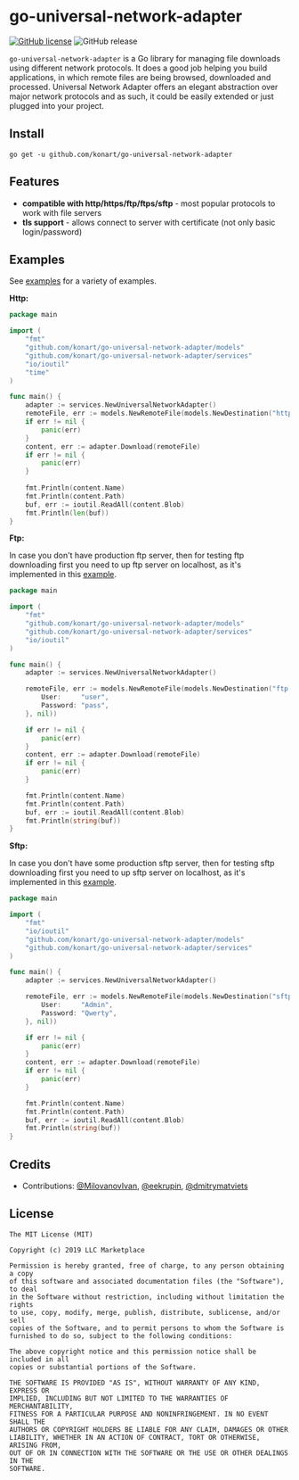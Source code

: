 # go-universal-network-adapter

[![GitHub license](https://img.shields.io/badge/License-MIT-lightgrey.svg)](https://github.com/avito-tech/Marshroute/blob/master/LICENSE) ![GitHub release](https://img.shields.io/badge/Version-1.0.0-brightgreen.svg)

`go-universal-network-adapter` is a Go library for managing file downloads using different network protocols. 
It does a good job helping you build applications, in which remote files are being browsed, downloaded and processed. 
Universal Network Adapter offers an elegant abstraction over major network protocols and as such, it could be easily extended or just plugged into your project.

## Install

`go get -u github.com/konart/go-universal-network-adapter`


## Features

* **compatible with http/https/ftp/ftps/sftp** - most popular protocols to work with file servers
* **tls support** - allows connect to server with certificate (not only basic login/password)


## Examples

See [examples](https://github.com/konart/go-universal-network-adapter/tree/master/examples) for a variety of examples.


**Http:**

```go
package main

import (
	"fmt"
	"github.com/konart/go-universal-network-adapter/models"
	"github.com/konart/go-universal-network-adapter/services"
	"io/ioutil"
	"time"
)

func main() {
    adapter := services.NewUniversalNetworkAdapter()
    remoteFile, err := models.NewRemoteFile(models.NewDestination("http://lorempixel.com/400/200/", nil, nil))
    if err != nil {
        panic(err)
    }
    content, err := adapter.Download(remoteFile)
    if err != nil {
        panic(err)
    }
    
    fmt.Println(content.Name)
    fmt.Println(content.Path)
    buf, err := ioutil.ReadAll(content.Blob)
    fmt.Println(len(buf))
}

```

**Ftp:**

In case you don't have production ftp server, then for testing ftp downloading first you need to up ftp server on localhost, as it's implemented in this
[example](https://github.com/konart/go-universal-network-adapter/tree/master/examples/example_ftp.go).
```go
package main

import (
	"fmt"
	"github.com/konart/go-universal-network-adapter/models"
	"github.com/konart/go-universal-network-adapter/services"
	"io/ioutil"
)

func main() {
	adapter := services.NewUniversalNetworkAdapter()

	remoteFile, err := models.NewRemoteFile(models.NewDestination("ftp://localhost:21/test1.txt", &models.Credentials{
		User:     "user",
		Password: "pass",
	}, nil))

	if err != nil {
		panic(err)
	}
	content, err := adapter.Download(remoteFile)
	if err != nil {
		panic(err)
	}

	fmt.Println(content.Name)
	fmt.Println(content.Path)
	buf, err := ioutil.ReadAll(content.Blob)
	fmt.Println(string(buf))
}

```
**Sftp:**

In case you don't have some production sftp server, then for testing sftp downloading first you need to up sftp server 
on localhost, as it's implemented in this [example](https://github.com/konart/go-universal-network-adapter/tree/master/examples/example_sftp.go).

```go
package main

import (
	"fmt"
	"io/ioutil"
	"github.com/konart/go-universal-network-adapter/models"
	"github.com/konart/go-universal-network-adapter/services"
)

func main() {
	adapter := services.NewUniversalNetworkAdapter()

	remoteFile, err := models.NewRemoteFile(models.NewDestination("sftp://host.com:22/folder/file.json", &models.Credentials{
		User:     "Admin",
		Password: "Qwerty",
	}, nil))

	if err != nil {
		panic(err)
	}
	content, err := adapter.Download(remoteFile)
	if err != nil {
		panic(err)
	}

	fmt.Println(content.Name)
	fmt.Println(content.Path)
	buf, err := ioutil.ReadAll(content.Blob)
	fmt.Println(string(buf))
}

```

## Credits

* Contributions: [@MilovanovIvan](https://github.com/MilovanovIvan), [@eekrupin](https://github.com/eekrupin), [@dmitrymatviets](https://github.com/dmitrymatviets)

## License
```
The MIT License (MIT)

Copyright (c) 2019 LLC Marketplace

Permission is hereby granted, free of charge, to any person obtaining a copy
of this software and associated documentation files (the "Software"), to deal
in the Software without restriction, including without limitation the rights
to use, copy, modify, merge, publish, distribute, sublicense, and/or sell
copies of the Software, and to permit persons to whom the Software is
furnished to do so, subject to the following conditions:

The above copyright notice and this permission notice shall be included in all
copies or substantial portions of the Software.

THE SOFTWARE IS PROVIDED "AS IS", WITHOUT WARRANTY OF ANY KIND, EXPRESS OR
IMPLIED, INCLUDING BUT NOT LIMITED TO THE WARRANTIES OF MERCHANTABILITY,
FITNESS FOR A PARTICULAR PURPOSE AND NONINFRINGEMENT. IN NO EVENT SHALL THE
AUTHORS OR COPYRIGHT HOLDERS BE LIABLE FOR ANY CLAIM, DAMAGES OR OTHER
LIABILITY, WHETHER IN AN ACTION OF CONTRACT, TORT OR OTHERWISE, ARISING FROM,
OUT OF OR IN CONNECTION WITH THE SOFTWARE OR THE USE OR OTHER DEALINGS IN THE
SOFTWARE.
```
